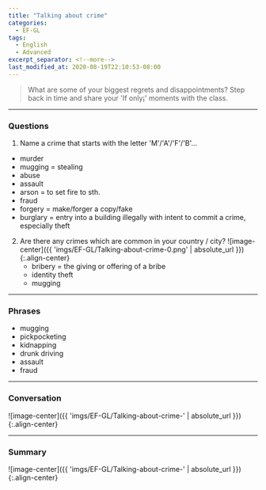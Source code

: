 ```yaml
---
title: "Talking about crime"
categories:
  - EF-GL
tags:
  - English
  - Advanced
excerpt_separator: <!--more-->
last_modified_at: 2020-08-19T22:10:53-08:00
---
```

> What are some of your biggest regrets and disappointments? Step back in time and share your 'If only¡­' moments with the class.
<!--more-->

----------------------
### Questions
1. Name a crime that starts with the letter 'M'/'A'/'F'/'B'...
  - murder
  - mugging = stealing
  - abuse
  - assault
  - arson = to set fire to sth.
  - fraud
  - forgery = make/forger a copy/fake
  - burglary = entry into a building illegally with intent to commit a crime, especially theft

2. Are there any crimes which are common in your country / city?
   ![image-center]({{ 'imgs/EF-GL/Talking-about-crime-0.png' | absolute_url }}){:.align-center}
   - bribery = the giving or offering of a bribe
   - identity theft
   - mugging

----------------------
### Phrases
- mugging
- pickpocketing
- kidnapping
- drunk driving
- assault
- fraud

----------------------
### Conversation

![image-center]({{ 'imgs/EF-GL/Talking-about-crime-' | absolute_url }}){:.align-center}


----------------------
### Summary

![image-center]({{ 'imgs/EF-GL/Talking-about-crime-' | absolute_url }}){:.align-center}


